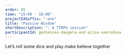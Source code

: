 ```yaml
---
order: 45
time: "15:00 - 18:00"
projectIdSuffix: "-one"
title: "Passive Wisdom"
shortDescription: ": A TTRPG session"
participantId: gediminas-daugela-and-alisa-smorodina
---
```


Let’s roll some dice and play make believe together
